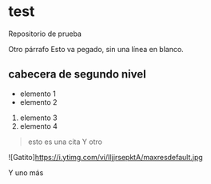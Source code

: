 # test
Repositorio de prueba

Otro párrafo
Esto va pegado, sin una línea en blanco.


## cabecera de segundo nivel


* elemento 1
* elemento 2
1. elemento 3
1. elemento 4

> esto es una cita
Y otro

![Gatito]https://i.ytimg.com/vi/IIjjrsepktA/maxresdefault.jpg

Y uno más
